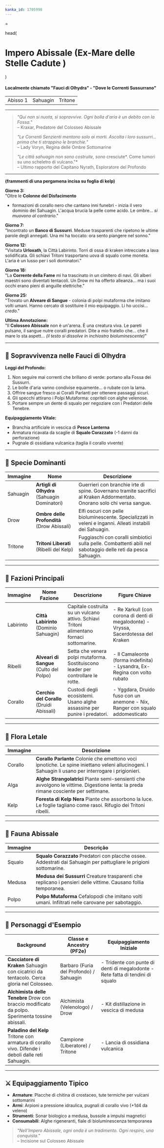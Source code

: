 ```yaml
---
kanka_id: 1705998
---
```


=

head(

# Impero Abissale (Ex-Mare delle Stelle Cadute )

)

#### Localmente chiamato "Fauci di Olhydra" - "Dove le Correnti Sussurrano"

|  |  |  |
| --- | --- | --- |
| Abisso 1 | Sahuagin | Tritone |

---

> *"Qui non si nuota, si sopravvive. Ogni bolla d'aria è un debito con la Fossa."*  
> – Kraxar, Predatore del Colosseo Abissale
>
> *"Le Correnti Senzienti mentono solo ai morti. Ascolta i loro sussurri... prima che ti strappino le branchie."*  
> – Lady Voryn, Regina delle Ombre Sottomarine
>
> *"Le città sahuagin non sono costruite, sono* cresciute*. Come tumori su uno scheletro di vulcano."*  
> – Ultimo rapporto del Capitano Nyrath, Esploratore del Profondo

---

**(frammenti di una pergamena incisa su foglia di kelp)**

**Giorno 3:**  
"Oltre le **Colonne del Disfacimento**
- formazioni di corallo nero che cantano inni funebri - inizia il vero
dominio dei Sahuagin. L'acqua brucia la pelle come acido. Le ombre... *si muovono al contrario*."

**Giorno 7:**  
"Incontrato un **Banco di Sussurri**. Meduse trasparenti che ripetono le ultime parole degli annegati. Una mi ha toccato: ora sento piangere nel sonno."

**Giorno 12:**  
"Visitata **Urloxath**,
la Città Labirinto. Torri di ossa di kraken intrecciate a lava
solidificata. Gli schiavi Tritoni trasportano uova di squalo come
moneta. L'aria è un lusso per i soli dominatori."

**Giorno 18:**  
"La **Corrente della Fame**
mi ha trascinato in un cimitero di navi. Gli alberi maestri sono
diventati tentacoli. Un Drow mi ha offerto alleanza... ma i suoi occhi
erano pieni di anguille elettriche."

**Giorno 25:**  
"Trovato un **Alveare di Sangue** - colonia di polpi mutaforma che imitano volti umani. Hanno cercato di sostituire il mio equipaggio. Li ho uccisi... *credo*."

**Ultima Annotazione:**  
"Il **Colosseo Abissale**
non è un'arena. È una creatura viva. Le pareti pulsano, il sangue nutre
coralli predatori. Dite a mio fratello che... che il mare lo sta
aspett... *(il testo si dissolve in inchiostro bioluminescente)*"

---

## 🌊 Sopravvivenza nelle Fauci di Olhydra

**Leggi del Profondo:**

1. Non seguire mai correnti che brillano di verde: portano alla Fossa dei Sussurri.
2. Le bolle d'aria vanno condivise equamente... o rubate con la lama.
3. Offrire sangue fresco ai Coralli Parlanti per ottenere passaggi sicuri.
4. Gli specchi attirano i Polpi Mutaforma: copriteli con alghe velenose.
5. Portare sempre un dente di squalo per negoziare con i Predatori delle Tenebre.

**Equipaggiamento Vitale:**

* Branchia artificiale in vescica di **Pesce Lanterna**
* Armatura ricavata da scaglie di **Squalo Corazzato** (-1 danni da perforazione)
* Pugnale di ossidiana vulcanica (taglia il corallo vivente)

---

## 🦈 Specie Dominanti

| Immagine | Nome | Descrizione |
| --- | --- | --- |
| Sahuagin | **Artigli di Olhydra** (Sahuagin Dominatori) | Guerrieri con branchie irte di spine. Governano tramite sacrifici al Kraken Addormentato. Onorano solo chi versa sangue. |
| Drow | **Ombre delle Profondità** (Drow Abissali) | Elfi oscuri con pelle bioluminescente. Specializzati in veleni e inganni. Alleati instabili dei Sahuagin. |
| Tritone | **Tritoni Liberati** (Ribelli del Kelp) | Fuggiaschi con coralli simbiotici sulla pelle. Combattenti abili nel sabotaggio delle reti da pesca Sahuagin. |

---

## 🌋 Fazioni Principali

| Immagine | Nome Fazione | Descrizione | Figure Chiave |
| --- | --- | --- | --- |
| Labirinto | **Città Labirinto** (Dominio Sahuagin) | Capitale costruita su un vulcano attivo. Schiavi Tritoni alimentano fornaci sottomarine. | - Re Xarkull (con corona di denti di megalodonte) - Vryssa, Sacerdotessa del Kraken |
| Ribelli | **Alveari di Sangue** (Culto del Polpo) | Setta che venera polpi mutaforma. Sostituiscono leader per controllare le rotte. | - Il Camaleonte (forma indefinita) - Lysandra, Ex-Regina con volto rubato |
| Corallo | **Cerchio del Corallo** (Druidi Abissali) | Custodi degli ecosistemi. Usano alghe assassine per punire i predatori. | - Yggdara, Druido fuso con un anemone - Nix, Ranger con squalo addomesticato |

---

## 🌿 Flora Letale

| Immagine | Descrizione |
| --- | --- |
| Corallo | **Corallo Parlante** Colonie che emettono voci ipnotiche. Le spine iniettano veleni allucinogeni. I Sahuagin li usano per interrogare i prigionieri. |
| Alga | **Alghe Strangolatrici** Piante semi-sensienti che avvolgono le vittime. Digestione lenta: la preda rimane cosciente per settimane. |
| Kelp | **Foresta di Kelp Nera** Piante che assorbono la luce. Le foglie tagliano come rasoi. Rifugio dei Tritoni ribelli. |

---

## 🐙 Fauna Abissale

| Immagine | Descrição |
| --- | --- |
| Squalo | **Squalo Corazzato** Predatori con placche ossee. Addestrati dai Sahuagin per pattugliare le prigioni sottomarine. |
| Medusa | **Medusa dei Sussurri** Creature trasparenti che replicano i pensieri delle vittime. Causano follia temporanea. |
| Polpo | **Polpo Mutaforma** Cefalopodi che imitano volti umani. Infiltrati nelle carovane per sabotaggio. |

---

## 👤 Personaggi d'Esempio

| Background | Classe e Ancestry (PF2e) | Equipaggiamento Iniziale |
| --- | --- | --- |
| **Cacciatore di Kraken** Sahuagin con cicatrici da tentacolo. Cerca gloria nel Colosseo. | Barbaro (Furia del Profondo) / Sahuagin | - Tridente con punte di denti di megalodonte - Rete fatta di tendini di squalo |
| **Alchimista delle Tenebre** Drow con braccio modificato da polpo. Sperimenta tossine abissali. | Alchimista (Velenologo) / Drow | - Kit distillazione in vescica di medusa |
| **Paladino del Kelp** Tritone con armatura di corallo vivo. Difende i deboli dalle reti Sahuagin. | Campione (Liberatore) / Tritone | - Lancia di ossidiana vulcanica |

---

## ⚔️ Equipaggiamento Tipico

* **Armature**: Placche di chitina di crostaceo, tute termiche per vulcani sottomarini
* **Armi**: Arpioni a pressione idraulica, pugnali di corallo vivo (+1d4 da veleno)
* **Strumenti**: Sonar biologico a medusa, bussole a impulsi magnetici
* **Consumabili**: Alghe rigeneranti, fiale di bioluminescenza temporanea

> *"Nell'Impero Abissale, ogni onda è un tradimento. Ogni respiro, una conquista."*  
> – Incisione sul Colosseo Abissale